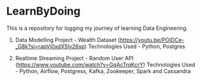 # LearnByDoing

This is a repository for logging my journey of learning Data Engineering.

1. Data Modelling Project - Wealth Dataset (https://youtu.be/POjDCe-_G8k?si=rapVj0xdX5Iy26sp)
   Technologies Used - Python, Postgres

2. Realtime Streaming Project - Random User API (https://www.youtube.com/watch?v=GqAcTrqKcrY)
   Technologies Used - Python, Airflow, Postgress, Kafka, Zookeeper, Spark and Cassandra
